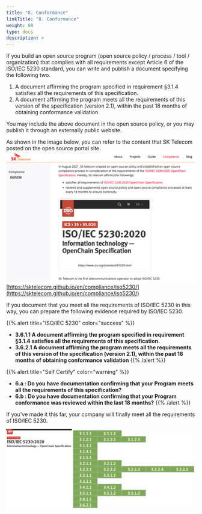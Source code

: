 ```yaml
---
title: "8. Conformance"
linkTitle: "8. Conformance"
weight: 80
type: docs
description: >
---
```


If you build an open source program (open source policy / process / tool / organization) that complies with all requirements except Article 6 of the ISO/IEC 5230 standard, you can write and publish a document specifying the following two.

1. A document affirming the program specified in requirement §3.1.4 satisfies all the requirements of this specification.
2. A document affirming the program meets all the requirements of this version of the specification (version 2.1), within the past 18 months of obtaining conformance validation

You may include the above document in the open source policy, or you may publish it through an externally public website.

As shown in the image below, you can refer to the content that SK Telecom posted on the open source portal site.
![](sktiso.png)
[https://sktelecom.github.io/en/compliance/iso5230/](https://sktelecom.github.io/en/compliance/iso5230/)
 

If you document that you meet all the requirements of ISO/IEC 5230 in this way, you can prepare the following evidence required by ISO/IEC 5230.

{{% alert title="ISO/IEC 5230" color="success" %}}

* <b>3.6.1.1 A document affirming the program specified in requirement §3.1.4 satisfies all the requirements of this specification.</b>
* <b>3.6.2.1 A document affirming the program meets all the requirements of this version of the specification (version 2.1), within the past 18 months of obtaining conformance validation</b>
{{% /alert %}}


{{% alert title="Self Certify" color="warning" %}}

* <b>6.a : Do you have documentation confirming that your Program meets all the requirements of this specification?</b>
* <b>6.b : Do you have documentation confirming that your Program conformance was reviewed within the last 18 months?</b>
{{% /alert %}}

If you've made it this far, your company will finally meet all the requirements of ISO/IEC 5230.

![](totalno.png)